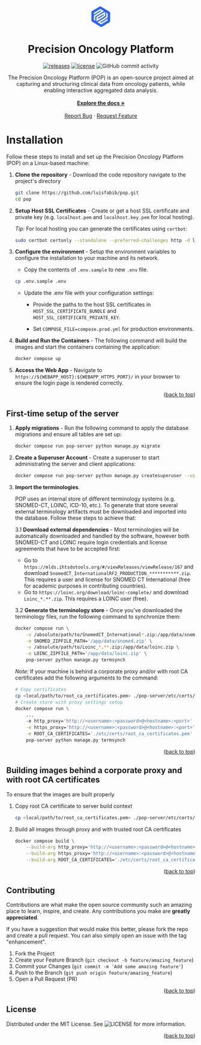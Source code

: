 <a name="readme-top"></a>

<!-- PROJECT LOGO -->

<br />
<div align="center">
    <a href="https://github.com/luisfabib/pop">
        <img src="pop-client/src/assets/images/logo-white.svg" width="10%">
    </a>
    <h1 style="border-bottom: none;">Precision Oncology Platform</h1>

[![releases](https://img.shields.io/github/v/release/luisfabib/pop)](https://github.com/luisfabib/pop)
[![license](https://img.shields.io/github/license/luisfabib/pop.svg)](https://github.com/luisfabib/pop/blob/main/LICENSE)
![GitHub commit activity](https://img.shields.io/github/commit-activity/y/luisfabib/pop)

  <p align="center">
    The Precision Oncology Platform (POP) is an open-source project aimed at capturing and structuring clinical data from oncology patients, while enabling interactive aggregated data analysis.
    <br />
    <br />
    <a href="https://luisfabib.github.io/pop "><strong>Explore the docs »</strong></a>
    <br />
    <br />
    <a href="https://github.com/luisfabib/pop/issues/new?labels=bug&template=bug-report---.md">Report Bug</a>
    ·
    <a href="https://github.com/luisfabib/pop/issues/new?labels=enhancement&template=feature-request---.md">Request Feature</a>
  </p>
</div>

# Installation 
Follow these steps to install and set up the Precision Oncology Platform (POP) on a Linux-based machine:

1. **Clone the repository** - Download the code repository navigate to the project's directory
    ```bash
    git clone https://github.com/luisfabib/pop.git
    cd pop
    ```
   
2. **Setup Host SSL Certificates** - Create or get a host SSL certificate and private key (e.g. `localhost.pem` and `localhost.key.pem` for local hosting). 

    *Tip:* For local hosting you can generate the certificates using `certbot`:
    ```bash 
    sudo certbot certonly --standalone --preferred-challenges http -d localhost -d localhost
    ``` 
    

3. **Configure the environment** - Setup the environment variables to configure the installation to your machine and its network.

    - Copy the contents of `.env.sample` to new `.env` file.
    ```bash
    cp .env.sample .env
    ```

    - Update the .env file with your configuration settings:
        - Provide the paths to the host SSL certificates in `HOST_SSL_CERTIFICATE_BUNDLE` and `HOST_SSL_CERTIFICATE_PRIVATE_KEY`.

        - Set `COMPOSE_FILE=compose.prod.yml` for production environments.

4. **Build and Run the Containers** - The following command will build the images and start the containers containing the application:
    ```bash
    docker compose up
    ```

5. **Access the Web App** - Navigate to `https://${WEBAPP_HOST}:${WEBAPP_HTTPS_PORT}/` in your browser to ensure the login page is rendered correctly.
 
<p align="right">(<a href="#readme-top">back to top</a>)</p>

## First-time setup of the server

1. **Apply migrations** - Run the following command to apply the database migrations and ensure all tables are set up:
    ```bash
    docker compose run pop-server python manage.py migrate
    ```

2. **Create a Superuser Account** - Create a superuser to start administrating the server and client applications:
    ```bash
    docker compose run pop-server python manage.py createsuperuser --username admin
    ```

3. **Import the terminologies**. 
    
    POP uses an internal store of different terminology systems (e.g. SNOMED-CT, LOINC, ICD-10, etc.). To generate that store several external terminology artifacts must be downloaded and imported into the database. Follow these steps to achieve that:

    3.1 **Download external dependencies** - Most terminologies will be automatically downloaded and handled by the software, however both SNOMED-CT and LOINC require login credentials and license agreements that have to be accepted first: 
      - Go to `https://mlds.ihtsdotools.org/#/viewReleases/viewRelease/167` and download `SnomedCT_InternationalRF2_PRODUCTION_***********.zip`. This requires a user and license for SNOMED CT International (free for academic purposes in contributing countries).
      - Go to `https://loinc.org/download/loinc-complete/` and download `Loinc_*.**.zip`. This requires a LOINC user (free).

    3.2 **Generate the terminology store** - Once you’ve downloaded the terminology files, run the following command to synchronize them:
    ```bash
    docker compose run \
        -v /absolute/path/to/SnomedCT_International*.zip:/app/data/snomed.zip \
        -e SNOMED_ZIPFILE_PATH='/app/data/snomed.zip' \
        -v /absolute/path/to/Loinc_*.**.zip:/app/data/loinc.zip \
        -e LOINC_ZIPFILE_PATH='/app/data/loinc.zip' \
        pop-server python manage.py termsynch
    ```

    *Note:* If your machine is behind a corporate proxy and/or with root CA certificates add the following arguments to the command:
    ```bash
    # Copy certificates
    cp <local/path/to/root_ca_certificates.pem> ./pop-server/etc/certs/root_ca_certificates.pem
    # Create store with proxy settings setup
    docker compose run \
        ...
        -e http_proxy='http://<username>:<password>@<hostname>:<port>' \
        -e https_proxy='http://<username>:<password>@<hostname>:<port>' \
        -e ROOT_CA_CERTIFICATES='./etc/certs/root_ca_certificates.pem' \
        pop-server python manage.py termsynch
    ```

<p align="right">(<a href="#readme-top">back to top</a>)</p>

## Building images behind a corporate proxy and with root CA certificates

To ensure that the images are built properly

1. Copy root CA certificate to server build context
    ```bash
    cp <local/path/to/root_ca_certificates.pem> ./pop-server/etc/certs/root_ca_certificates.pem
    ```

2. Build all images through proxy and with trusted root CA certificates
    ```bash
    docker compose build \
        --build-arg http_proxy='http://<username>:<password>@<hostname>:<port>' \
        --build-arg https_proxy='http://<username>:<password>@<hostname>:<port>' \
        --build-arg ROOT_CA_CERTIFICATES='./etc/certs/root_ca_certificates.pem'
    ```
<p align="right">(<a href="#readme-top">back to top</a>)</p>

<!-- CONTRIBUTING -->
## Contributing

Contributions are what make the open source community such an amazing place to learn, inspire, and create. Any contributions you make are **greatly appreciated**.

If you have a suggestion that would make this better, please fork the repo and create a pull request. You can also simply open an issue with the tag "enhancement".

1. Fork the Project
2. Create your Feature Branch (`git checkout -b feature/amazing_feature`)
3. Commit your Changes (`git commit -m 'Add some amazing feature'`)
4. Push to the Branch (`git push origin feature/amazing_feature`)
5. Open a Pull Request (PR)

<p align="right">(<a href="#readme-top">back to top</a>)</p>


<!-- LICENSE -->
## License

Distributed under the MIT License. See ![LICENSE](https://github.com/luisfabib/pop?tab=MIT-1-ov-file) for more information.

<p align="right">(<a href="#readme-top">back to top</a>)</p>